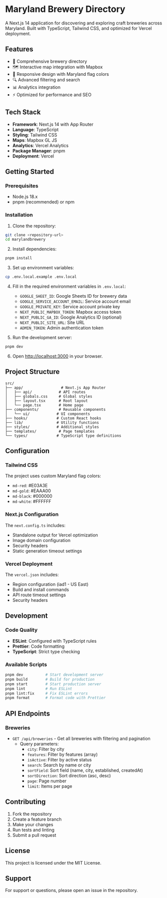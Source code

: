 # Maryland Brewery Directory

A Next.js 14 application for discovering and exploring craft breweries across Maryland. Built with TypeScript, Tailwind CSS, and optimized for Vercel deployment.

## Features

- 🍺 Comprehensive brewery directory
- 🗺️ Interactive map integration with Mapbox
- 📱 Responsive design with Maryland flag colors
- 🔍 Advanced filtering and search
- 📊 Analytics integration
- ⚡ Optimized for performance and SEO

## Tech Stack

- **Framework**: Next.js 14 with App Router
- **Language**: TypeScript
- **Styling**: Tailwind CSS
- **Maps**: Mapbox GL JS
- **Analytics**: Vercel Analytics
- **Package Manager**: pnpm
- **Deployment**: Vercel

## Getting Started

### Prerequisites

- Node.js 18.x
- pnpm (recommended) or npm

### Installation

1. Clone the repository:
```bash
git clone <repository-url>
cd marylandbrewery
```

2. Install dependencies:
```bash
pnpm install
```

3. Set up environment variables:
```bash
cp .env.local.example .env.local
```

4. Fill in the required environment variables in `.env.local`:
   - `GOOGLE_SHEET_ID`: Google Sheets ID for brewery data
   - `GOOGLE_SERVICE_ACCOUNT_EMAIL`: Service account email
   - `GOOGLE_PRIVATE_KEY`: Service account private key
   - `NEXT_PUBLIC_MAPBOX_TOKEN`: Mapbox access token
   - `NEXT_PUBLIC_GA_ID`: Google Analytics ID (optional)
   - `NEXT_PUBLIC_SITE_URL`: Site URL
   - `ADMIN_TOKEN`: Admin authentication token

5. Run the development server:
```bash
pnpm dev
```

6. Open [http://localhost:3000](http://localhost:3000) in your browser.

## Project Structure

```
src/
├── app/                 # Next.js App Router
│   ├── api/            # API routes
│   ├── globals.css     # Global styles
│   ├── layout.tsx      # Root layout
│   └── page.tsx        # Home page
├── components/         # Reusable components
│   └── ui/            # UI components
├── hooks/             # Custom React hooks
├── lib/               # Utility functions
├── styles/            # Additional styles
├── templates/          # Page templates
└── types/             # TypeScript type definitions
```

## Configuration

### Tailwind CSS

The project uses custom Maryland flag colors:
- `md-red`: #E03A3E
- `md-gold`: #EAAA00
- `md-black`: #000000
- `md-white`: #FFFFFF

### Next.js Configuration

The `next.config.ts` includes:
- Standalone output for Vercel optimization
- Image domain configuration
- Security headers
- Static generation timeout settings

### Vercel Deployment

The `vercel.json` includes:
- Region configuration (iad1 - US East)
- Build and install commands
- API route timeout settings
- Security headers

## Development

### Code Quality

- **ESLint**: Configured with TypeScript rules
- **Prettier**: Code formatting
- **TypeScript**: Strict type checking

### Available Scripts

```bash
pnpm dev          # Start development server
pnpm build        # Build for production
pnpm start        # Start production server
pnpm lint         # Run ESLint
pnpm lint:fix     # Fix ESLint errors
pnpm format       # Format code with Prettier
```

## API Endpoints

### Breweries

- `GET /api/breweries` - Get all breweries with filtering and pagination
  - Query parameters:
    - `city`: Filter by city
    - `features`: Filter by features (array)
    - `isActive`: Filter by active status
    - `search`: Search by name or city
    - `sortField`: Sort field (name, city, established, createdAt)
    - `sortDirection`: Sort direction (asc, desc)
    - `page`: Page number
    - `limit`: Items per page

## Contributing

1. Fork the repository
2. Create a feature branch
3. Make your changes
4. Run tests and linting
5. Submit a pull request

## License

This project is licensed under the MIT License.

## Support

For support or questions, please open an issue in the repository.